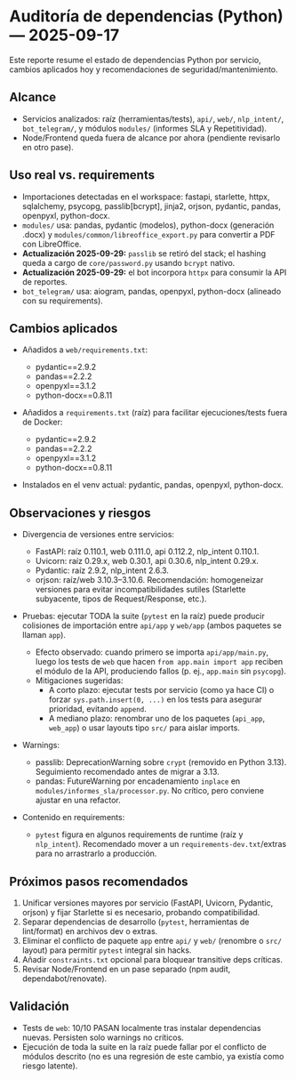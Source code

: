 # Auditoría de dependencias (Python) — 2025-09-17

Este reporte resume el estado de dependencias Python por servicio, cambios aplicados hoy y recomendaciones de seguridad/mantenimiento.

## Alcance

- Servicios analizados: raíz (herramientas/tests), `api/`, `web/`, `nlp_intent/`, `bot_telegram/`, y módulos `modules/` (informes SLA y Repetitividad).
- Node/Frontend queda fuera de alcance por ahora (pendiente revisarlo en otro pase).

## Uso real vs. requirements

- Importaciones detectadas en el workspace: fastapi, starlette, httpx, sqlalchemy, psycopg, passlib[bcrypt], jinja2, orjson, pydantic, pandas, openpyxl, python-docx.
- `modules/` usa: pandas, pydantic (modelos), python-docx (generación .docx) y `modules/common/libreoffice_export.py` para convertir a PDF con LibreOffice.
- **Actualización 2025-09-29:** `passlib` se retiró del stack; el hashing queda a cargo de `core/password.py` usando `bcrypt` nativo.
- **Actualización 2025-09-29:** el bot incorpora `httpx` para consumir la API de reportes.
- `bot_telegram/` usa: aiogram, pandas, openpyxl, python-docx (alineado con su requirements).

## Cambios aplicados

- Añadidos a `web/requirements.txt`:
  - pydantic==2.9.2
  - pandas==2.2.2
  - openpyxl==3.1.2
  - python-docx==0.8.11

- Añadidos a `requirements.txt` (raíz) para facilitar ejecuciones/tests fuera de Docker:
  - pydantic==2.9.2
  - pandas==2.2.2
  - openpyxl==3.1.2
  - python-docx==0.8.11

- Instalados en el venv actual: pydantic, pandas, openpyxl, python-docx.

## Observaciones y riesgos

- Divergencia de versiones entre servicios:
  - FastAPI: raíz 0.110.1, web 0.111.0, api 0.112.2, nlp_intent 0.110.1.
  - Uvicorn: raíz 0.29.x, web 0.30.1, api 0.30.6, nlp_intent 0.29.x.
  - Pydantic: raíz 2.9.2, nlp_intent 2.6.3.
  - orjson: raíz/web 3.10.3–3.10.6.
  Recomendación: homogeneizar versiones para evitar incompatibilidades sutiles (Starlette subyacente, tipos de Request/Response, etc.).

- Pruebas: ejecutar TODA la suite (`pytest` en la raíz) puede producir colisiones de importación entre `api/app` y `web/app` (ambos paquetes se llaman `app`).
  - Efecto observado: cuando primero se importa `api/app/main.py`, luego los tests de `web` que hacen `from app.main import app` reciben el módulo de la API, produciendo fallos (p. ej., `app.main` sin `psycopg`).
  - Mitigaciones sugeridas:
    - A corto plazo: ejecutar tests por servicio (como ya hace CI) o forzar `sys.path.insert(0, ...)` en los tests para asegurar prioridad, evitando `append`.
    - A mediano plazo: renombrar uno de los paquetes (`api_app`, `web_app`) o usar layouts tipo `src/` para aislar imports.

- Warnings:
  - passlib: DeprecationWarning sobre `crypt` (removido en Python 3.13). Seguimiento recomendado antes de migrar a 3.13.
  - pandas: FutureWarning por encadenamiento `inplace` en `modules/informes_sla/processor.py`. No crítico, pero conviene ajustar en una refactor.

- Contenido en requirements:
  - `pytest` figura en algunos requirements de runtime (raíz y `nlp_intent`). Recomendado mover a un `requirements-dev.txt`/extras para no arrastrarlo a producción.

## Próximos pasos recomendados

1. Unificar versiones mayores por servicio (FastAPI, Uvicorn, Pydantic, orjson) y fijar Starlette si es necesario, probando compatibilidad.
2. Separar dependencias de desarrollo (`pytest`, herramientas de lint/format) en archivos dev o extras.
3. Eliminar el conflicto de paquete `app` entre `api/` y `web/` (renombre o `src/` layout) para permitir `pytest` integral sin hacks.
4. Añadir `constraints.txt` opcional para bloquear transitive deps críticas.
5. Revisar Node/Frontend en un pase separado (npm audit, dependabot/renovate).

## Validación

- Tests de `web`: 10/10 PASAN localmente tras instalar dependencias nuevas. Persisten solo warnings no críticos.
- Ejecución de toda la suite en la raíz puede fallar por el conflicto de módulos descrito (no es una regresión de este cambio, ya existía como riesgo latente).
